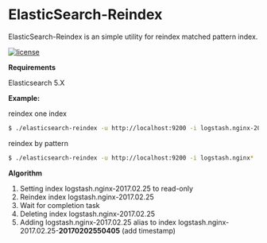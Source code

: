 # ElasticSearch-Reindex

ElasticSearch-Reindex is an simple utility for reindex matched pattern index.

[![license](http://img.shields.io/badge/license-MIT-red.svg?style=flat)](https://raw.githubusercontent.com/olivere/elastic/master/LICENSE)

**Requirements**

Elasticsearch 5.X

**Example:**

reindex one index
```sh
$ ./elasticsearch-reindex -u http://localhost:9200 -i logstash.nginx-2017.02.25
```

reindex by pattern
```sh
$ ./elasticsearch-reindex -u http://localhost:9200 -i logstash.nginx*
```

**Algorithm**

1. Setting index logstash.nginx-2017.02.25 to read-only
2. Reindex index logstash.nginx-2017.02.25
3. Wait for completion task
4. Deleting index logstash.nginx-2017.02.25
5. Adding logstash.nginx-2017.02.25 alias to index logstash.nginx-2017.02.25-**20170202550405** (add timestamp)
